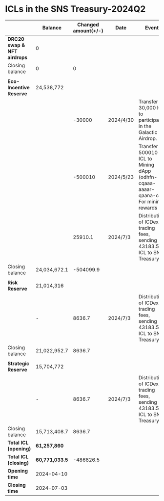 # ICLs in the SNS Treasury-2024Q2

|                               | **Balance**      | **Changed amount(+/-)** | **Date**  | **Event**                                                    | **Proposal Id** |
| ----------------------------- | ---------------- | ----------------------- | --------- | ------------------------------------------------------------ | --------------- |
| **DRC20 swap & NFT airdrops** | 0                |                         |           |                                                              |                 |
| Closing balance               | 0                | 0                       |           |                                                              |                 |
|                               |                  |                         |           |                                                              |                 |
| **Eco-Incentive Reserve**     | 24,538,772       |                         |           |                                                              |                 |
|                               |                  | -30000                  | 2024/4/30 | Transfer 30,000 ICL to participate in the Galactic Airdrop.  | 149             |
|                               |                  | -500010                 | 2024/5/23 | Transfer 500010 ICL to Mining dApp (odhfn-cqaaa-aaaar-qaana-cai) For mining rewards | 176             |
|                               |                  | 25910.1                 | 2024/7/3  | Distribution of ICDex trading fees, sending 43183.5 ICL to SNS Treasury | 273             |
| Closing balance               | 24,034,672.1     | -504099.9               |           |                                                              |                 |
|                               |                  |                         |           |                                                              |                 |
| **Risk Reserve**              | 21,014,316       |                         |           |                                                              |                 |
|                               | -                | 8636.7                  | 2024/7/3  | Distribution of ICDex trading fees, sending 43183.5 ICL to SNS Treasury | 273             |
| Closing balance               | 21,022,952.7     | 8636.7                  |           |                                                              |                 |
|                               |                  |                         |           |                                                              |                 |
| **Strategic Reserve**         | 15,704,772       |                         |           |                                                              |                 |
|                               | -                | 8636.7                  | 2024/7/3  | Distribution of ICDex trading fees, sending 43183.5 ICL to SNS Treasury | 273             |
| Closing balance               | 15,713,408.7     | 8636.7                  |           |                                                              |                 |
| **Total ICL (opening)**       | **61,257,860**   |                         |           |                                                              |                 |
| **Total ICL (closing)**       | **60,771,033.5** | -486826.5               |           |                                                              |                 |
| **Opening time**              | 2024-04-10       |                         |           |                                                              |                 |
| **Closing time**              | 2024-07-03       |                         |           |                                                              |                 |